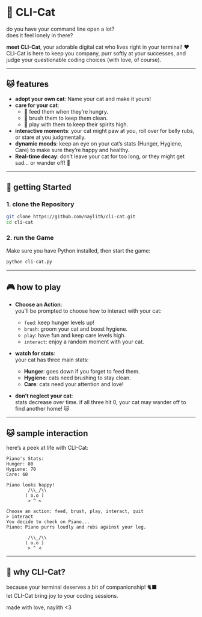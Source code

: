 # 🐾 CLI-Cat

do you have your command line open a lot?  
does it feel lonely in there?  

**meet CLI-Cat**, your adorable digital cat who lives right in your terminal! ❤️ 
CLI-Cat is here to keep you company, purr softly at your successes, and judge your questionable coding choices (with love, of course).  

---

## 🐱 features
- **adopt your own cat**: Name your cat and make it yours!  
- **care for your cat**:  
  - 🥗 feed them when they’re hungry.  
  - 🧼 brush them to keep them clean.  
  - 🎾 play with them to keep their spirits high.  
- **interactive moments**: your cat might paw at you, roll over for belly rubs, or stare at you judgmentally.  
- **dynamic moods**: keep an eye on your cat’s stats (Hunger, Hygiene, Care) to make sure they’re happy and healthy.  
- **Real-time decay**: don’t leave your cat for too long, or they might get sad… or wander off! 🥲  

---

## 🐾 getting Started
### 1. clone the Repository
```bash
git clone https://github.com/naylith/cli-cat.git
cd cli-cat
```

### 2. run the Game
Make sure you have Python installed, then start the game:
```bash
python cli-cat.py
```

---

## 🎮 how to play
- **Choose an Action**:  
  you'll be prompted to choose how to interact with your cat:  
  - `feed`: keep hunger levels up!  
  - `brush`: groom your cat and boost hygiene.  
  - `play`: have fun and keep care levels high.  
  - `interact`: enjoy a random moment with your cat.  

- **watch for stats**:  
  your cat has three main stats:  
  - **Hunger**: goes down if you forget to feed them.  
  - **Hygiene**: cats need brushing to stay clean.  
  - **Care**: cats need your attention and love!  

- **don’t neglect your cat**:  
  stats decrease over time. if all three hit 0, your cat may wander off to find another home! 😿  

---

## 🐱 sample interaction
here’s a peek at life with CLI-Cat:  

```plaintext
Piano's Stats:
Hunger: 80
Hygiene: 70
Care: 60

Piano looks happy!
        /\\_/\\  
       ( o.o ) 
        > ^ <

Choose an action: feed, brush, play, interact, quit
> interact
You decide to check on Piano...
Piano: Piano purrs loudly and rubs against your leg.

        /\\_/\\  
       ( o.o ) 
        > ^ <
```


---

## 🐾 why CLI-Cat?
because your terminal deserves a bit of companionship! 🐈‍⬛  
let CLI-Cat bring joy to your coding sessions.

made with love, naylith <3
